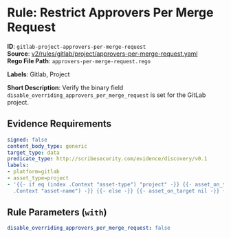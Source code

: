 # Rule: Restrict Approvers Per Merge Request

**ID**: `gitlab-project-approvers-per-merge-request`  
**Source**: [v2/rules/gitlab/project/approvers-per-merge-request.yaml](https://github.com/scribe-public/sample-policies/v2/rules/gitlab/project/approvers-per-merge-request.yaml)  
**Rego File Path**: `approvers-per-merge-request.rego`  

**Labels**: Gitlab, Project

**Short Description**: Verify the binary field `disable_overriding_approvers_per_merge_request` is set for the GitLab project.

## Evidence Requirements

```yaml
signed: false
content_body_type: generic
target_type: data
predicate_type: http://scribesecurity.com/evidence/discovery/v0.1
labels:
- platform=gitlab
- asset_type=project
- '{{- if eq (index .Context "asset-type") "project" -}} {{- asset_on_target (index
  .Context "asset-name") -}} {{- else -}} {{- asset_on_target nil -}} {{- end -}}'
```
## Rule Parameters (`with`)

```yaml
disable_overriding_approvers_per_merge_request: false
```
